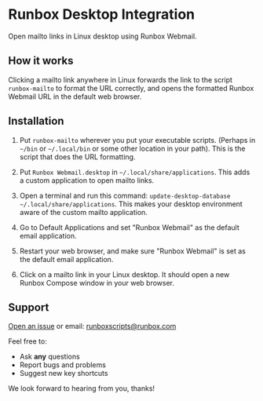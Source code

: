 # Runbox Desktop Integration

Open mailto links in Linux desktop using Runbox Webmail.

## How it works

Clicking a mailto link anywhere in Linux forwards the link to the script `runbox-mailto` to format the URL correctly, and opens the formatted Runbox Webmail URL in the default web browser.

## Installation

1. Put `runbox-mailto` wherever you put your executable scripts. (Perhaps in `~/bin` or `~/.local/bin` or some other location in your path). This is the script that does the URL formatting.

2. Put `Runbox Webmail.desktop` in `~/.local/share/applications`. This adds a custom application to open mailto links.

3. Open a terminal and run this command: `update-desktop-database ~/.local/share/applications`. This makes your desktop environment aware of the custom mailto application.

4. Go to Default Applications and set "Runbox Webmail" as the default email application.

5. Restart your web browser, and make sure "Runbox Webmail" is set as the default email application.

6. Click on a mailto link in your Linux desktop. It should open a new Runbox Compose window in your web browser.

## Support

[Open an issue](https://github.com/RunboxScripts/RunboxWebmail/issues) or email: runboxscripts@runbox.com

Feel free to:

* Ask **any** questions
* Report bugs and problems
* Suggest new key shortcuts

We look forward to hearing from you, thanks!
